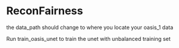 # ReconFairness
the data_path should change to where you locate your oasis_1 data

Run train_oasis_unet to train the unet with unbalanced training set
